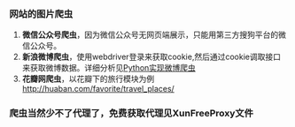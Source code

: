 ### 网站的图片爬虫

1. **微信公众号爬虫**，因为微信公众号无网页端展示，只能用第三方搜狗平台的微信公众号。
2. **新浪微博爬虫**，使用webdriver登录来获取cookie,然后通过cookie调取接口来获取微博数据。详细分析见<a href="http://darrenfantasy.com/2017/03/29/weibo_crawler/">Python实现微博爬虫</a>
3. **花瓣网爬虫**，以花瓣下的旅行模块为例 http://huaban.com/favorite/travel_places/

### 爬虫当然少不了代理了，免费获取代理见XunFreeProxy文件



